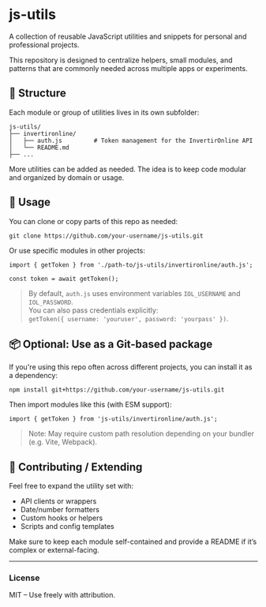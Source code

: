 # js-utils

A collection of reusable JavaScript utilities and snippets for personal and professional projects.

This repository is designed to centralize helpers, small modules, and patterns that are commonly needed across multiple apps or experiments.

## 📁 Structure

Each module or group of utilities lives in its own subfolder:

    js-utils/
    ├── invertironline/
    │   ├── auth.js         # Token management for the InvertirOnline API
    │   └── README.md
    ├── ...

More utilities can be added as needed. The idea is to keep code modular and organized by domain or usage.

## 🚀 Usage

You can clone or copy parts of this repo as needed:

    git clone https://github.com/your-username/js-utils.git

Or use specific modules in other projects:

    import { getToken } from './path-to/js-utils/invertironline/auth.js';

    const token = await getToken();

> By default, `auth.js` uses environment variables `IOL_USERNAME` and `IOL_PASSWORD`.  
> You can also pass credentials explicitly:  
> `getToken({ username: 'youruser', password: 'yourpass' })`.

## 📦 Optional: Use as a Git-based package

If you're using this repo often across different projects, you can install it as a dependency:

    npm install git+https://github.com/your-username/js-utils.git

Then import modules like this (with ESM support):

    import { getToken } from 'js-utils/invertironline/auth.js';

> Note: May require custom path resolution depending on your bundler (e.g. Vite, Webpack).

## 🧩 Contributing / Extending

Feel free to expand the utility set with:

- API clients or wrappers
- Date/number formatters
- Custom hooks or helpers
- Scripts and config templates

Make sure to keep each module self-contained and provide a README if it’s complex or external-facing.

---

### License

MIT – Use freely with attribution.
